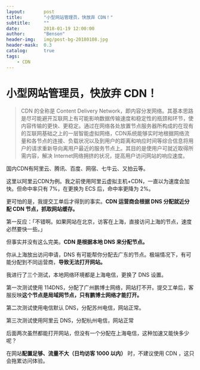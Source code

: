```yaml
---
layout:       post
title:        "小型网站管理员，快放弃 CDN！"
subtitle:     ""
date:         2018-01-19 12:00:00
author:       "Benson"
header-img:   img/post-bg-20180108.jpg
header-mask:  0.3
catalog:      true
tags:
    - CDN
---
```

# 小型网站管理员，快放弃 CDN！

> CDN 的全称是 Content Delivery Network，即内容分发网络。其基本思路是尽可能避开互联网上有可能影响数据传输速度和稳定性的瓶颈和环节，使内容传输的更快、更稳定。通过在网络各处放置节点服务器所构成的在现有的互联网基础之上的一层智能虚拟网络，CDN系统能够实时地根据网络流量和各节点的连接、负载状况以及到用户的距离和响应时间等综合信息将用户的请求重新导向离用户最近的服务节点上。其目的是使用户可就近取得所需内容，解决 Internet网络拥挤的状况，提高用户访问网站的响应速度。

国内CDN有阿里云、腾讯、百度、网宿、七牛云、又拍云等。

这里以阿里云CDN为例。我之前使用阿里云虚拟主机+CDN，一直以为速度会加快。但命中率只有 7%，在更换为 ECS 后，命中率更降为 2%。

更可怕的是，我提交工单后才得到的事实。**CDN 运营商会根据 DNS 分配就近分配 CDN 节点，抓取网站缓存。**

第一反应：「不错啊。如果网站在北京，访客在上海，直接访问上海的节点，速度必然要快一些。」

但事实并没有这么完美。**CDN 是根据本地 DNS 来分配节点。** 

你从上海放出访问申请，DNS 有可能帮你分配去广东的节点。极端情况下，有可能分配到不同运营商，**导致无法打开网站。**

我进行了三个测试，本地网络环境都是上海电信，更换了 DNS 设置。

第一次测试使用 114DNS，分配了广州鹏博士网络，网站打不开。提交工单后，客服反映**这个节点是局域网节点，只有鹏博士网络才能打开。**

第二次测试使用电信默认 DNS，分配苏州电信，网站正常。

第三次测试使用阿里云 DNS，分配杭州电信，网站正常

后面两次虽然都能打开网站，但没有一个分配在上海电信，这种加速又能快多少呢？

在网站**配置足够、流量不大（日均访客 1000 以内）** 时，不建议使用 CDN ，这只会拖累访问体验。